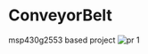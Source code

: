 # ConveyorBelt
msp430g2553 based project
![pr 1](https://github.com/ibrahimozer0/ConveyorBelt/assets/157992413/d80220e5-09db-4a1b-81f2-49f0aad02188)

